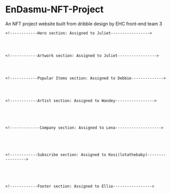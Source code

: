 # EnDasmu-NFT-Project
An NFT project website built from dribble design by EHC front-end team 3


    <!------------Hero section: Assigned to Juliet----------------->


   

    <!------------Artwork section: Assigned to Juliet----------------->




    <!------------Popular Items section: Assigned to Debbie-------------->




    <!------------Artist section: Assigned to Wandey----------------->





    <!-------------Company section: Assigned to Lena-------------------->





    <!------------Subscribe section: Assigned to Kosi(lotathebaby)----------------->





    <!------------Footer section: Assigned to Ellie----------------->


    

